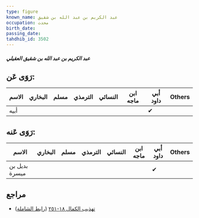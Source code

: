 ```yaml
---
type: figure
known_name: عبد الكريم بن عبد الله بن شقيق
occupation: محدث
birth_date:
passing_date:
tahdhib_id: 3502
---
```

##### عبد الكريم بن عبد الله بن شقيق العقيلي

## رَوَى عَن:
| الاسم | البخاري | مسلم | الترمذي | النسائي | ابن ماجه | أبي داود | Others |
| ----- | ------- | ---- | ------- | ------- | -------- | -------- | ------ |
| أبيه  |         |      |         |         |          | ✔        |        |
## رَوَى عَنه:
| الاسم         | البخاري | مسلم | الترمذي | النسائي | ابن ماجه | أبي داود | Others |
| ------------- | ------- | ---- | ------- | ------- | -------- | -------- | ------ |
| بديل بن ميسرة |         |      |         |         |          | ✔        |        |
## مراجع
- [تهذيب الكمال ١٨-٢٥١](obsidian://open?vault=Tahdhib-al-Kamal&file=Figures/٣٥٠٢-عبد%20الكريم%20بن%20عبد%20الله%20بن%20شقيق%20العقيلي) ([رابط الشاملة](https://shamela.ws/book/3722/9284))